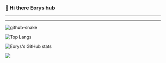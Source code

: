 ### 👋 Hi there Eorys hub

---

---
<!-- 贪吃蛇 -->
<picture>
  <source media="(prefers-color-scheme: dark)" srcset="https://cdn.jsdelivr.net/gh/WhiteCells/WhiteCells/profile-snake-contrib/github-contribution-grid-snake-dark.svg" />
  <source media="(prefers-color-scheme: light)" srcset="https://cdn.jsdelivr.net/gh/WhiteCells/WhiteCells/profile-snake-contrib/github-contribution-grid-snake.svg" />
  <img alt="github-snake" src="https://cdn.jsdelivr.net/gh/sun0225SUN/sun0225SUN/profile-snake-contrib/github-contribution-grid-snake-dark.svg" />
</picture>

<!--语言使用-->
![Top Langs](https://github-readme-stats-ten-topaz-80.vercel.app/api/top-langs/?username=WhiteCells&langs_count=8&show_icons=true&bg_color=00000000&theme=bear&hide=batchfile,html&hide_border=true)

<!-- github 提交等状态 -->
![Eorys's GitHub stats](https://github-readme-stats-ten-topaz-80.vercel.app/api?username=WhiteCells&show_icons=true&bg_color=00000000&theme=bear&hide_border=true)

<!--

[![Eorys's GitHub stats-Dark](https://github-readme-stats.vercel.app/api?username=WhiteCells&show_icons=true&theme=gruvbox_light#gh-dark-mode-only)](https://github.com/anuraghazra/github-readme-stats#gh-dark-mode-only)
[![Eorys's GitHub stats-Light](https://github-readme-stats.vercel.app/api?username=WhiteCells&show_icons=true&theme=vue#gh-light-mode-only)](https://github.com/anuraghazra/github-readme-stats#gh-light-mode-only)


<a href="https://github.com/anuraghazra/github-readme-stats">
  <img height=200 align="center" src="https://github-readme-stats.vercel.app/api?username=WhiteCells&show_icons=true&theme=radical" />
</a>
<a href="https://github.com/anuraghazra/convoychat">
  <img height=200 align="center" src="https://github-readme-stats.vercel.app/api/top-langs?username=WhiteCells&layout=compact&langs_count=8&card_width=320&langs_count=8&show_icons=true&theme=radical" />
</a>

-->

<a href="https://github.com/WhiteCells/endless-note">
  <img align="center" src="https://github-readme-stats-ten-topaz-80.vercel.app/api/pin/?username=WhiteCells&repo=endless-note&bg_color=00000000&theme=bear&hide_border=true" />
</a>
<!-- <a href="https://github.com/WhiteCells/WhiteCells.github.io">
  <img align="center" src="https://github-readme-stats.vercel.app/api/pin/?username=WhiteCells&repo=WhiteCells.github.io&bg_color=00000000&theme=bear" />
</a>
 -->

